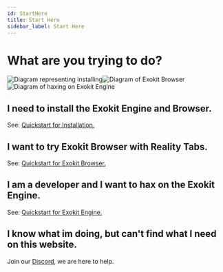 ```yaml
---
id: StartHere 
title: Start Here 
sidebar_label: Start Here 
---
```


# What are you trying to do?

 <img src="https://cdn.rawgit.com/webmixedreality/webmr-docs/media-upload/website/static/media/exokitmediacopy/Install2.jpg" alt="Diagram representing installing"/><img src="https://cdn.rawgit.com/webmixedreality/webmr-docs/media-upload/website/static/media/exokitmediacopy/usingexokitbrowser.jpg" alt="Diagram of Exokit Browser"/>
 <img src="https://cdn.rawgit.com/webmixedreality/webmr-docs/media-upload/website/static/media/exokitmediacopy/HaxingExokit.jpg" alt="Diagram of haxing on Exokit Engine"/>

## I need to install the Exokit Engine and Browser.

See: [Quickstart for Installation.](Install.md)

## I want to try Exokit Browser with Reality Tabs.

See: [Quickstart for Exokit Browser.](browserReality.md) 

## I am a developer and I want to hax on the Exokit Engine.

See: [Quickstart for Exokit Engine.](workExokitEngine.md) 

## I know what im doing, but can't find what I need on this website.

Join our [Discord](https://discordapp.com/invite/Apk6cZN), we are here to help.



